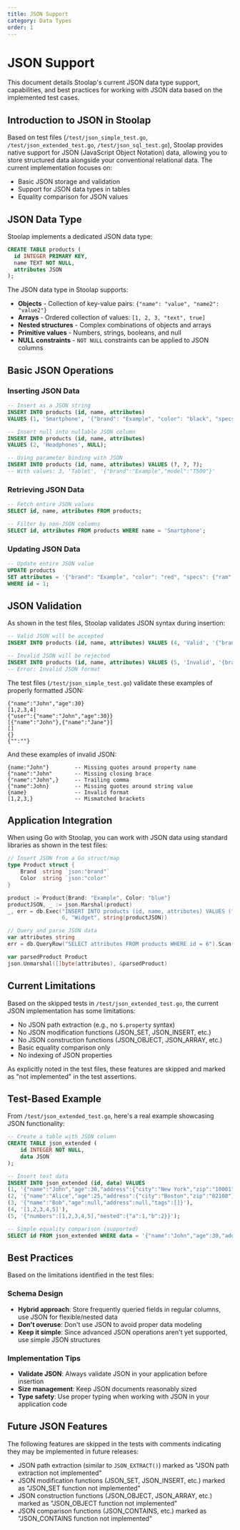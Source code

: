 ```yaml
---
title: JSON Support
category: Data Types
order: 1
---
```


# JSON Support

This document details Stoolap's current JSON data type support, capabilities, and best practices for working with JSON data based on the implemented test cases.

## Introduction to JSON in Stoolap

Based on test files (`/test/json_simple_test.go`, `/test/json_extended_test.go`, `/test/json_sql_test.go`), Stoolap provides native support for JSON (JavaScript Object Notation) data, allowing you to store structured data alongside your conventional relational data. The current implementation focuses on:

- Basic JSON storage and validation
- Support for JSON data types in tables
- Equality comparison for JSON values

## JSON Data Type

Stoolap implements a dedicated JSON data type:

```sql
CREATE TABLE products (
  id INTEGER PRIMARY KEY,
  name TEXT NOT NULL,
  attributes JSON
);
```

The JSON data type in Stoolap supports:

- **Objects** - Collection of key-value pairs: `{"name": "value", "name2": "value2"}`
- **Arrays** - Ordered collection of values: `[1, 2, 3, "text", true]`
- **Nested structures** - Complex combinations of objects and arrays
- **Primitive values** - Numbers, strings, booleans, and null
- **NULL constraints** - `NOT NULL` constraints can be applied to JSON columns

## Basic JSON Operations

### Inserting JSON Data

```sql
-- Insert as a JSON string
INSERT INTO products (id, name, attributes)
VALUES (1, 'Smartphone', '{"brand": "Example", "color": "black", "specs": {"ram": 8, "storage": 128}}');

-- Insert null into nullable JSON column
INSERT INTO products (id, name, attributes)
VALUES (2, 'Headphones', NULL);

-- Using parameter binding with JSON
INSERT INTO products (id, name, attributes) VALUES (?, ?, ?);
-- With values: 3, 'Tablet', '{"brand":"Example","model":"T500"}'
```

### Retrieving JSON Data

```sql
-- Fetch entire JSON values
SELECT id, name, attributes FROM products;

-- Filter by non-JSON columns
SELECT id, attributes FROM products WHERE name = 'Smartphone';
```

### Updating JSON Data

```sql
-- Update entire JSON value
UPDATE products 
SET attributes = '{"brand": "Example", "color": "red", "specs": {"ram": 16, "storage": 256}}'
WHERE id = 1;
```

## JSON Validation

As shown in the test files, Stoolap validates JSON syntax during insertion:

```sql
-- Valid JSON will be accepted
INSERT INTO products (id, name, attributes) VALUES (4, 'Valid', '{"brand":"Example"}');

-- Invalid JSON will be rejected
INSERT INTO products (id, name, attributes) VALUES (5, 'Invalid', '{brand:"Example"}');
-- Error: Invalid JSON format
```

The test files (`/test/json_simple_test.go`) validate these examples of properly formatted JSON:

```
{"name":"John","age":30}
[1,2,3,4]
{"user":{"name":"John","age":30}}
[{"name":"John"},{"name":"Jane"}]
[]
{}
{"":""}
```

And these examples of invalid JSON:

```
{name:"John"}        -- Missing quotes around property name
{"name":"John"       -- Missing closing brace
{"name":"John",}     -- Trailing comma
{"name":John}        -- Missing quotes around string value
{name}               -- Invalid format
[1,2,3,}             -- Mismatched brackets
```

## Application Integration

When using Go with Stoolap, you can work with JSON data using standard libraries as shown in the test files:

```go
// Insert JSON from a Go struct/map
type Product struct {
    Brand  string `json:"brand"`
    Color  string `json:"color"`
}

product := Product{Brand: "Example", Color: "blue"}
productJSON, _ := json.Marshal(product)
_, err = db.Exec("INSERT INTO products (id, name, attributes) VALUES (?, ?, ?)", 
                 6, "Widget", string(productJSON))

// Query and parse JSON data
var attributes string
err = db.QueryRow("SELECT attributes FROM products WHERE id = 6").Scan(&attributes)

var parsedProduct Product
json.Unmarshal([]byte(attributes), &parsedProduct)
```

## Current Limitations

Based on the skipped tests in `/test/json_extended_test.go`, the current JSON implementation has some limitations:

- No JSON path extraction (e.g., no `$.property` syntax)
- No JSON modification functions (JSON_SET, JSON_INSERT, etc.)
- No JSON construction functions (JSON_OBJECT, JSON_ARRAY, etc.)
- Basic equality comparison only
- No indexing of JSON properties

As explicitly noted in the test files, these features are skipped and marked as "not implemented" in the test assertions.

## Test-Based Example

From `/test/json_extended_test.go`, here's a real example showcasing JSON functionality:

```sql
-- Create a table with JSON column
CREATE TABLE json_extended (
    id INTEGER NOT NULL,
    data JSON
);

-- Insert test data
INSERT INTO json_extended (id, data) VALUES 
(1, '{"name":"John","age":30,"address":{"city":"New York","zip":"10001"},"tags":["developer","manager"]}'),
(2, '{"name":"Alice","age":25,"address":{"city":"Boston","zip":"02108"},"tags":["designer","artist"]}'),
(3, '{"name":"Bob","age":null,"address":null,"tags":[]}'),
(4, '[1,2,3,4,5]'),
(5, '{"numbers":[1,2,3,4,5],"nested":{"a":1,"b":2}}');

-- Simple equality comparison (supported)
SELECT id FROM json_extended WHERE data = '{"name":"John","age":30,"address":{"city":"New York","zip":"10001"},"tags":["developer","manager"]}';
```

## Best Practices

Based on the limitations identified in the test files:

### Schema Design

- **Hybrid approach**: Store frequently queried fields in regular columns, use JSON for flexible/nested data
- **Don't overuse**: Don't use JSON to avoid proper data modeling
- **Keep it simple**: Since advanced JSON operations aren't yet supported, use simple JSON structures

### Implementation Tips

- **Validate JSON**: Always validate JSON in your application before insertion
- **Size management**: Keep JSON documents reasonably sized
- **Type safety**: Use proper typing when working with JSON in your application code

## Future JSON Features

The following features are skipped in the tests with comments indicating they may be implemented in future releases:

- JSON path extraction (similar to `JSON_EXTRACT()`) marked as "JSON path extraction not implemented"
- JSON modification functions (JSON_SET, JSON_INSERT, etc.) marked as "JSON_SET function not implemented"
- JSON construction functions (JSON_OBJECT, JSON_ARRAY, etc.) marked as "JSON_OBJECT function not implemented"
- JSON comparison functions (JSON_CONTAINS, etc.) marked as "JSON_CONTAINS function not implemented"